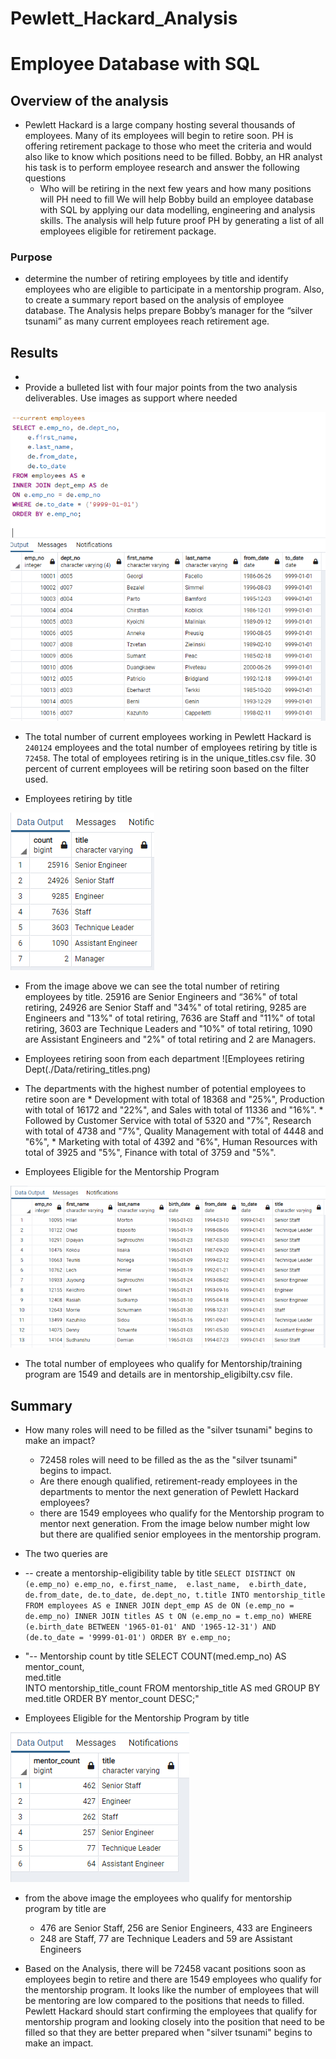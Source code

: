 # Pewlett_Hackard_Analysis
# **Employee Database with SQL** 
	
## **Overview of the analysis** 
* Pewlett Hackard is a large company hosting several thousands of employees. Many of its employees will begin to retire soon. PH is offering retirement package to those who meet the criteria and would also like to know which positions need to be filled. Bobby, an HR analyst his task is to perform employee research and answer the following questions 
	* Who will be retiring in the next few years and how many positions will PH need to fill
We will help Bobby build an employee database with SQL by applying our data modelling, engineering and analysis skills. The analysis will help future proof PH by generating a list of all employees eligible for retirement package.

### Purpose 
* determine the number of retiring employees by title and identify employees who are eligible to participate in a mentorship program. Also, to create a summary report based on the analysis of employee database. The Analysis helps prepare Bobby’s manager for the “silver tsunami” as many current employees reach retirement age.


## **Results**
*  
* Provide a bulleted list with four major points from the two analysis deliverables. Use images as support where needed 

![Current Employees](./Data/Current_Employees.png)

 * The total number of current employees working in Pewlett Hackard is `240124` employees and the total number of employees retiring by title is `72458`. The total of employees retiring is in the unique_titles.csv file. 30 percent of current employees will be retiring soon based on the filter used. 

* Employees retiring by title

![Employees retiring title](./Data/retiring_titles.png)

* From the image above we can see the total number of retiring employees by title. 25916 are Senior Engineers and “36%" of total retiring, 24926 are Senior Staff and "34%" of total retiring, 9285 are Engineers and "13%" of total retiring, 7636 are Staff and "11%" of total retiring, 3603 are Technique Leaders and "10%" of total retiring, 1090 are Assistant Engineers and "2%" of total retiring and 2 are Managers. 
	 
* Employees retiring soon from each department
![Employees retiring Dept(./Data/retiring_titles.png) 

* The departments with the highest number of potential employees to retire soon are 
		* Development with total of 18368 and "25%", Production with total of 16172 and "22%", and Sales with total of 11336 and "16%". 
		* Followed by Customer Service with total of 5320 and "7%", Research with total of 4738 and "7%", Quality Management with total of 4448 and "6%", 
		* Marketing with total of 4392 and "6%", Human Resources with total of 3925 and "5%", Finance with total of 3759 and "5%". 

* Employees Eligible for the Mentorship Program

![Employees mentorship eligibilty](./Data/mentorship_eligibilty.png)

* The total number of employees who qualify for Mentorship/training program are 1549 and details are in mentorship_eligibilty.csv file.
	
	
## **Summary** 

* How many roles will need to be filled as the "silver tsunami" begins to make an impact?
	* 72458 roles will need to be filled as the as the "silver tsunami" begins to impact. 
	* Are there enough qualified, retirement-ready employees in the departments to mentor the next generation of Pewlett Hackard employees?
	* there are 1549 employees who qualify for the Mentorship program to mentor next generation. From the image below number might low but there are qualified senior employees in the mentorship program.

* The two queries are
* -- create a mentorship-eligibility table by title
`SELECT DISTINCT ON (e.emp_no) e.emp_no,
	e.first_name, 
	e.last_name, 
	e.birth_date,
	de.from_date,
	de.to_date,
	de.dept_no,
	t.title
INTO mentorship_title
FROM employees AS e
INNER JOIN dept_emp AS de
ON (e.emp_no = de.emp_no)
INNER JOIN titles AS t
ON (e.emp_no = t.emp_no)
WHERE (e.birth_date BETWEEN '1965-01-01' AND '1965-12-31')
AND (de.to_date = '9999-01-01')
ORDER BY e.emp_no;`

* "-- Mentorship count by title
SELECT COUNT(med.emp_no) AS mentor_count,	
	med.title	
INTO mentorship_title_count
FROM mentorship_title AS med
GROUP BY med.title
ORDER BY mentor_count DESC;"

* Employees Eligible for the Mentorship Program by title 

![Employees mentorship_eligibilty title](./Data/mentorship_title_count.png)

* from the above image the employees who qualify for mentorship program by title are 
	* 476 are Senior Staff, 256 are Senior Engineers, 433 are Engineers  
	* 248 are Staff, 77 are Technique Leaders and 59 are Assistant Engineers 

* Based on the Analysis, there will be 72458 vacant positions soon as employees begin to retire and there are 1549 employees who qualify for the mentorship program. It looks like the number of employees that will be mentoring are low compared to the positions that needs to filled. Pewlett Hackard should start confirming the employees that qualify for mentorship program and looking closely into the position that need to be filled so that they are better prepared when "silver tsunami" begins to make an impact.

